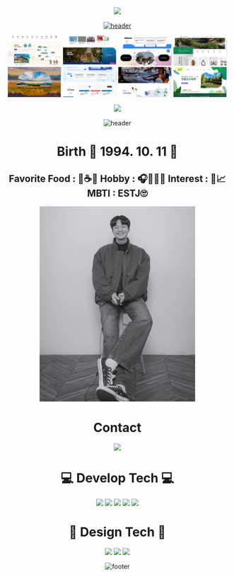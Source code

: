 <div align="center">

<img width="80%" src="https://hits.seeyoufarm.com/api/count/incr/badge.svg?url=https%3A%2F%2Fgithub.com%2Fbelugacurtain&count_bg=%23000000&title_bg=%23000000&icon=github.svg&icon_color=%23FFFFFF&title=HELLO&flat=true"/>

<a href="https://github.com/belugacurtain/project">![header](https://capsule-render.vercel.app/api?text=🧐~2020~Layout~MORE~🧐&type=venom&height=200&fontColor=FFFFFF&animation=fadeIn&color=0:000000,100:FFFFFF&fontSize=40)</a>
<p>
  <a target="_blank" title="View Page" rel="noopener noreferrer" href="https://belugacurtain.github.io/project/2023oc/site/tour/main.html" target="_blank"><img src="thumb08.jpg" width="24%" /></a>
  <a target="_blank" title="View Page" rel="noopener noreferrer" href="https://belugacurtain.github.io/project/2023oc/site/www/main.html" target="_blank"><img src="thumb07.jpg" width="24%" /></a>
  <a target="_blank" title="View Page" rel="noopener noreferrer" href="https://belugacurtain.github.io/project/2023oc/site/youth/main.html" target="_blank"><img src="thumb06.jpg" width="24%" /></a>
  <a target="_blank" title="View Page" rel="noopener noreferrer" href="https://belugacurtain.github.io/project/2022guri/site/gbv/main.html" target="_blank"><img src="thumb05.jpg" width="24%" /></a>
  <a target="_blank" title="View Page" rel="noopener noreferrer" href="https://belugacurtain.github.io/project/2023nyj/site/eng/main.html"><img src="thumb04.jpg" width="24%" /></a>
  <a target="_blank" title="View Page" rel="noopener noreferrer" href="https://belugacurtain.github.io/project/2023tta/site/edu/main.html"><img src="thumb03.jpg" width="24%" /></a>
  <a target="_blank" title="View Page" rel="noopener noreferrer" href="https://belugacurtain.github.io/project/2022hsg/site/tour/main.html"><img src="thumb02.jpg" width="24%" /></a>
  <a target="_blank" title="View Page" rel="noopener noreferrer" href="https://belugacurtain.github.io/project/2022midongsan/site/midongsan/main.html"><img src="thumb01.jpg" width="24%" /></a>
</p>

<img width="100%" src="https://github-readme-stats.vercel.app/api/top-langs/?username=belugacurtain&layout=compact&langs_count=3&title_color=ffffff&text_color=ffffff&bg_color=000000&border_color=000000&custom_title=Belugacurtain-Project&border_radius=10"/>

![header](https://capsule-render.vercel.app/api?text=😏Introduce🫠&type=egg&height=200&fontColor=FFFFFF&animation=fadeIn&color=0:000000,100:FFFFFF&fontSize=60)

# Birth 🐶 1994. 10. 11 🥳
## Favorite Food : 🍜☕🍎 Hobby : 🎧🎤🏊‍♂️ Interest : 💸📈 MBTI : ESTJ🙄

<p>
    <img width="70%" src="PhotoView2.jpg" />
</p>

# Contact
<img height="50" src="https://img.shields.io/badge/INSTAGRAM-000000?style=round&amp;logo=INSTAGRAM&amp;logoColor=white&amp;"/>

# :computer: Develop Tech :computer:
<img height="50" src="https://img.shields.io/badge/HTML-000000?style=round&amp;logo=HTML5&amp;logoColor=white&amp;"/> <img height="50" src="https://img.shields.io/badge/CSS-000000?style=round&amp;logo=CSS3&amp;logoColor=white&amp;"/> <img height="50" src="https://img.shields.io/badge/SCSS-000000?style=round&amp;logo=SASS&amp;logoColor=white&amp;"/> <img height="50" src="https://img.shields.io/badge/JQuery-000000?style=round&amp;logo=JQuery&amp;logoColor=white&amp;"/> <img height="50" src="https://img.shields.io/badge/JS-000000?style=flat-round&amp;logo=JavaScript&amp;logoColor=white&amp;"/>

# :art: Design Tech :art:
<img height="50" src="https://img.shields.io/badge/PhotoShop-FFFFFF?style=round&amp;logo=Adobe Photoshop&amp;logoColor=black&amp;"/> <img height="50" src="https://img.shields.io/badge/Blender-FFFFFF?style=round&amp;logo=Blender&amp;logoColor=black&amp;"/> <img height="50" src="https://img.shields.io/badge/AdobeXD-FFFFFF?style=round&amp;logo=Adobe XD&amp;logoColor=black&amp;"/>

![footer](https://capsule-render.vercel.app/api?type=egg&height=200&fontColor=FFFFFF&animation=fadeIn&color=0:000000,100:FFFFFF&section=footer)

</div>